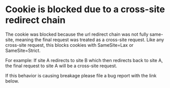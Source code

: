 # Cookie is blocked due to a cross-site redirect chain

The cookie was blocked because the url redirect chain was not fully same-site, meaning the final request was treated as a cross-site request.
Like any cross-site request, this blocks cookies with SameSite=Lax or SameSite=Strict.

For example: If site A redirects to site B which then redirects back to site A, the final request to site A will be a cross-site request.

If this behavior is causing breakage please file a bug report with the link below.